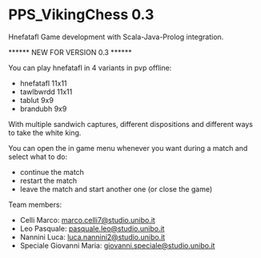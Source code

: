 # PPS_VikingChess 0.3
Hnefatafl Game development with Scala-Java-Prolog integration.

****** NEW FOR VERSION 0.3 ******

You can play hnefatafl in 4 variants in pvp offline:

- hnefatafl 11x11
- tawlbwrdd 11x11
- tablut 9x9
- brandubh 9x9

With multiple sandwich captures, different dispositions and different ways to take the white king.

You can open the in game menu whenever you want during a match and select what to do:

- continue the match
- restart the match
- leave the match and start another one (or close the game)

Team members:
- Celli Marco: marco.celli7@studio.unibo.it
- Leo Pasquale: pasquale.leo@studio.unibo.it
- Nannini Luca: luca.nannini2@studio.unibo.it
- Speciale Giovanni Maria: giovanni.speciale@studio.unibo.it